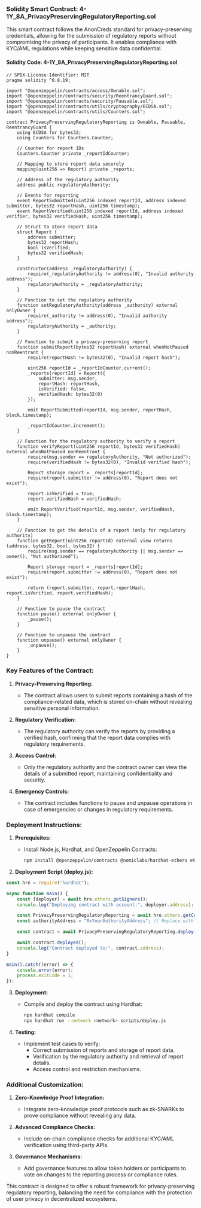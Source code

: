 ### Solidity Smart Contract: 4-1Y_8A_PrivacyPreservingRegulatoryReporting.sol

This smart contract follows the AnonCreds standard for privacy-preserving credentials, allowing for the submission of regulatory reports without compromising the privacy of participants. It enables compliance with KYC/AML regulations while keeping sensitive data confidential.

#### **Solidity Code: 4-1Y_8A_PrivacyPreservingRegulatoryReporting.sol**

```solidity
// SPDX-License-Identifier: MIT
pragma solidity ^0.8.19;

import "@openzeppelin/contracts/access/Ownable.sol";
import "@openzeppelin/contracts/security/ReentrancyGuard.sol";
import "@openzeppelin/contracts/security/Pausable.sol";
import "@openzeppelin/contracts/utils/cryptography/ECDSA.sol";
import "@openzeppelin/contracts/utils/Counters.sol";

contract PrivacyPreservingRegulatoryReporting is Ownable, Pausable, ReentrancyGuard {
    using ECDSA for bytes32;
    using Counters for Counters.Counter;

    // Counter for report IDs
    Counters.Counter private _reportIdCounter;

    // Mapping to store report data securely
    mapping(uint256 => Report) private _reports;

    // Address of the regulatory authority
    address public regulatoryAuthority;

    // Events for reporting
    event ReportSubmitted(uint256 indexed reportId, address indexed submitter, bytes32 reportHash, uint256 timestamp);
    event ReportVerified(uint256 indexed reportId, address indexed verifier, bytes32 verifiedHash, uint256 timestamp);

    // Struct to store report data
    struct Report {
        address submitter;
        bytes32 reportHash;
        bool isVerified;
        bytes32 verifiedHash;
    }

    constructor(address _regulatoryAuthority) {
        require(_regulatoryAuthority != address(0), "Invalid authority address");
        regulatoryAuthority = _regulatoryAuthority;
    }

    // Function to set the regulatory authority
    function setRegulatoryAuthority(address _authority) external onlyOwner {
        require(_authority != address(0), "Invalid authority address");
        regulatoryAuthority = _authority;
    }

    // Function to submit a privacy-preserving report
    function submitReport(bytes32 reportHash) external whenNotPaused nonReentrant {
        require(reportHash != bytes32(0), "Invalid report hash");

        uint256 reportId = _reportIdCounter.current();
        _reports[reportId] = Report({
            submitter: msg.sender,
            reportHash: reportHash,
            isVerified: false,
            verifiedHash: bytes32(0)
        });

        emit ReportSubmitted(reportId, msg.sender, reportHash, block.timestamp);

        _reportIdCounter.increment();
    }

    // Function for the regulatory authority to verify a report
    function verifyReport(uint256 reportId, bytes32 verifiedHash) external whenNotPaused nonReentrant {
        require(msg.sender == regulatoryAuthority, "Not authorized");
        require(verifiedHash != bytes32(0), "Invalid verified hash");

        Report storage report = _reports[reportId];
        require(report.submitter != address(0), "Report does not exist");

        report.isVerified = true;
        report.verifiedHash = verifiedHash;

        emit ReportVerified(reportId, msg.sender, verifiedHash, block.timestamp);
    }

    // Function to get the details of a report (only for regulatory authority)
    function getReport(uint256 reportId) external view returns (address, bytes32, bool, bytes32) {
        require(msg.sender == regulatoryAuthority || msg.sender == owner(), "Not authorized");

        Report storage report = _reports[reportId];
        require(report.submitter != address(0), "Report does not exist");

        return (report.submitter, report.reportHash, report.isVerified, report.verifiedHash);
    }

    // Function to pause the contract
    function pause() external onlyOwner {
        _pause();
    }

    // Function to unpause the contract
    function unpause() external onlyOwner {
        _unpause();
    }
}
```

### **Key Features of the Contract:**

1. **Privacy-Preserving Reporting:**
   - The contract allows users to submit reports containing a hash of the compliance-related data, which is stored on-chain without revealing sensitive personal information.

2. **Regulatory Verification:**
   - The regulatory authority can verify the reports by providing a verified hash, confirming that the report data complies with regulatory requirements.

3. **Access Control:**
   - Only the regulatory authority and the contract owner can view the details of a submitted report, maintaining confidentiality and security.

4. **Emergency Controls:**
   - The contract includes functions to pause and unpause operations in case of emergencies or changes in regulatory requirements.

### **Deployment Instructions:**

1. **Prerequisites:**
   - Install Node.js, Hardhat, and OpenZeppelin Contracts:
     ```bash
     npm install @openzeppelin/contracts @nomiclabs/hardhat-ethers ethers
     ```

2. **Deployment Script (deploy.js):**

```javascript
const hre = require("hardhat");

async function main() {
    const [deployer] = await hre.ethers.getSigners();
    console.log("Deploying contract with account:", deployer.address);

    const PrivacyPreservingRegulatoryReporting = await hre.ethers.getContractFactory("PrivacyPreservingRegulatoryReporting");
    const authorityAddress = "0xYourAuthorityAddress"; // Replace with actual authority address

    const contract = await PrivacyPreservingRegulatoryReporting.deploy(authorityAddress);

    await contract.deployed();
    console.log("Contract deployed to:", contract.address);
}

main().catch((error) => {
    console.error(error);
    process.exitCode = 1;
});
```

3. **Deployment:**
   - Compile and deploy the contract using Hardhat:
     ```bash
     npx hardhat compile
     npx hardhat run --network <network> scripts/deploy.js
     ```

4. **Testing:**
   - Implement test cases to verify:
     - Correct submission of reports and storage of report data.
     - Verification by the regulatory authority and retrieval of report details.
     - Access control and restriction mechanisms.

### **Additional Customization:**

1. **Zero-Knowledge Proof Integration:**
   - Integrate zero-knowledge proof protocols such as zk-SNARKs to prove compliance without revealing any data.

2. **Advanced Compliance Checks:**
   - Include on-chain compliance checks for additional KYC/AML verification using third-party APIs.

3. **Governance Mechanisms:**
   - Add governance features to allow token holders or participants to vote on changes to the reporting process or compliance rules.

This contract is designed to offer a robust framework for privacy-preserving regulatory reporting, balancing the need for compliance with the protection of user privacy in decentralized ecosystems.